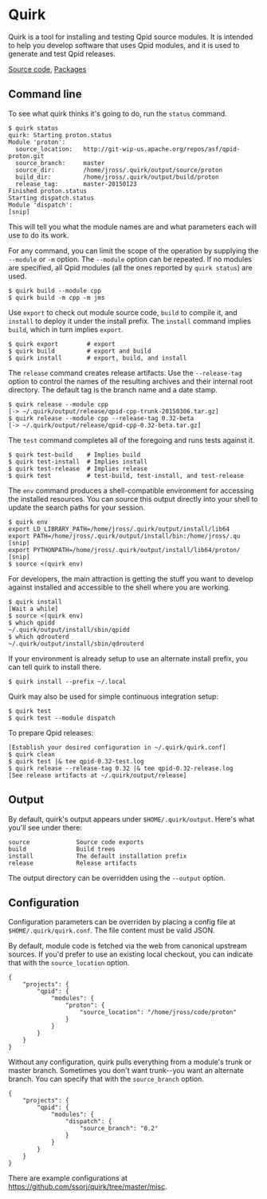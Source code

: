 # Quirk

Quirk is a tool for installing and testing Qpid source modules.  It is
intended to help you develop software that uses Qpid modules, and it
is used to generate and test Qpid releases.

[Source code](https://github.com/ssorj/quirk), [Packages](@site-url@/projects/magnum.html#quirk)

## Command line

To see what quirk thinks it's going to do, run the `status` command.

    $ quirk status
    quirk: Starting proton.status
    Module 'proton':
      source_location:   http://git-wip-us.apache.org/repos/asf/qpid-proton.git
      source_branch:     master
      source_dir:        /home/jross/.quirk/output/source/proton
      build_dir:         /home/jross/.quirk/output/build/proton
      release_tag:       master-20150123
    Finished proton.status
    Starting dispatch.status
    Module 'dispatch':
    [snip]

This will tell you what the module names are and what parameters each
will use to do its work.

For any command, you can limit the scope of the operation by supplying
the `--module` or `-m` option.  The `--module` option can be repeated.
If no modules are specified, all Qpid modules (all the ones reported
by `quirk status`) are used.

    $ quirk build --module cpp
    $ quirk build -m cpp -m jms

Use `export` to check out module source code, `build` to compile it,
and `install` to deploy it under the install prefix.  The `install`
command implies `build`, which in turn implies `export`.

    $ quirk export        # export
    $ quirk build         # export and build
    $ quirk install       # export, build, and install

The `release` command creates release artifacts.  Use the
`--release-tag` option to control the names of the resulting archives
and their internal root directory.  The default tag is the branch name
and a date stamp.

    $ quirk release --module cpp
    [-> ~/.quirk/output/release/qpid-cpp-trunk-20150306.tar.gz]
    $ quirk release --module cpp --release-tag 0.32-beta
    [-> ~/.quirk/output/release/qpid-cpp-0.32-beta.tar.gz]

The `test` command completes all of the foregoing and runs tests
against it.

    $ quirk test-build    # Implies build
    $ quirk test-install  # Implies install
    $ quirk test-release  # Implies release
    $ quirk test          # test-build, test-install, and test-release

The `env` command produces a shell-compatible environment for
accessing the installed resources.  You can source this output
directly into your shell to update the search paths for your session.

    $ quirk env
    export LD_LIBRARY_PATH=/home/jross/.quirk/output/install/lib64
    export PATH=/home/jross/.quirk/output/install/bin:/home/jross/.qu [snip]
    export PYTHONPATH=/home/jross/.quirk/output/install/lib64/proton/ [snip]
    $ source <(quirk env)

For developers, the main attraction is getting the stuff you want to
develop against installed and accessible to the shell where you are
working.

    $ quirk install
    [Wait a while]
    $ source <(quirk env)
    $ which qpidd
    ~/.quirk/output/install/sbin/qpidd
    $ which qdrouterd
    ~/.quirk/output/install/sbin/qdrouterd

If your environment is already setup to use an alternate install
prefix, you can tell quirk to install there.

    $ quirk install --prefix ~/.local

Quirk may also be used for simple continuous integration setup:

    $ quirk test
    $ quirk test --module dispatch

To prepare Qpid releases:

    [Establish your desired configuration in ~/.quirk/quirk.conf]
    $ quirk clean
    $ quirk test |& tee qpid-0.32-test.log
    $ quirk release --release-tag 0.32 |& tee qpid-0.32-release.log
    [See release artifacts at ~/.quirk/output/release]

## Output

By default, quirk's output appears under `$HOME/.quirk/output`.
Here's what you'll see under there:

    source             Source code exports
    build              Build trees
    install            The default installation prefix
    release            Release artifacts

The output directory can be overridden using the `--output` option.

## Configuration

Configuration parameters can be overriden by placing a config file at
`$HOME/.quirk/quirk.conf`.  The file content must be valid JSON.

By default, module code is fetched via the web from canonical upstream
sources.  If you'd prefer to use an existing local checkout, you can
indicate that with the `source_location` option.

    {
        "projects": {
            "qpid": {
                "modules": {
                    "proton": {
                        "source_location": "/home/jross/code/proton"
                    }
                }
            }
        }
    }

Without any configuration, quirk pulls everything from a module's
trunk or master branch.  Sometimes you don't want trunk--you want an
alternate branch.  You can specify that with the `source_branch`
option.

    {
        "projects": {
            "qpid": {
                "modules": {
                    "dispatch": {
                        "source_branch": "0.2"
                    }
                }
            }
        }
    }

There are example configurations at
<https://github.com/ssorj/quirk/tree/master/misc>.
